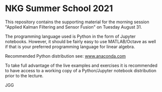 # NKG Summer School 2021

This repository contains the supporting material for the morning session "Applied Kalman Filtering and Sensor Fusion" on Tuesday August 31.

The programming language used is Python in the form of Jupyter notebooks. However, it should be fairly easy to use MATLAB/Octave as well if that is your preferred programming language for linear algebra.

Recommended Python distribution see: www.anaconda.com

To take full advantage of the live examples and exercises it is recommended to have access to a working copy of a Python/Jupyter notebook distribution prior to the lecture.

JGG
